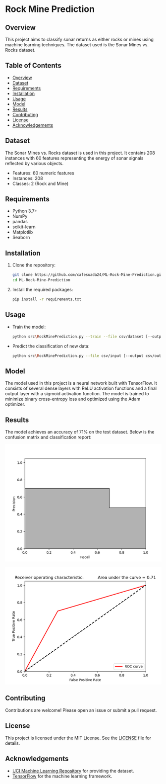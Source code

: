 # Rock Mine Prediction

## Overview

This project aims to classify sonar returns as either rocks or mines using machine learning techniques. The dataset used is the Sonar Mines vs. Rocks dataset.

## Table of Contents

-   [Overview](#overview)
-   [Dataset](#dataset)
-   [Requirements](#requirements)
-   [Installation](#installation)
-   [Usage](#usage)
-   [Model](#model)
-   [Results](#results)
-   [Contributing](#contributing)
-   [License](#license)
-   [Acknowledgements](#acknowledgements)

## Dataset

The Sonar Mines vs. Rocks dataset is used in this project. It contains 208 instances with 60 features representing the energy of sonar signals reflected by various objects.

-   Features: 60 numeric features
-   Instances: 208
-   Classes: 2 (Rock and Mine)

## Requirements

-   Python 3.7+
-   NumPy
-   pandas
-   scikit-learn
-   Matplotlib
-   Seaborn

## Installation

1. Clone the repository:

    ```sh
    git clone https://github.com/cafesuada24/ML-Rock-Mine-Prediction.git
    cd ML-Rock-Mine-Prediction
    ```

2. Install the required packages:
    ```sh
    pip install -r requirements.txt
    ```

## Usage

-   Train the model:

    ```sh
    python src\RockMinePrediction.py --train --file csv/dataset [--output pkl/output/file]
    ```

-   Predict the classification of new data:
    ```sh
    python src\RockMinePrediction.py --file csv/input [--output csv/output/directory] [--model pkl/model/file]
    ```

## Model

The model used in this project is a neural network built with TensorFlow. It consists of several dense layers with ReLU activation functions and a final output layer with a sigmoid activation function. The model is trained to minimize binary cross-entropy loss and optimized using the Adam optimizer.

## Results

The model achieves an accuracy of 71% on the test dataset. Below is the confusion matrix and classification report:

![Precision-Recall curve](images/PrecisionRecall_Curve.png)

![Area under the curve](images/AUC_curve.png)

## Contributing

Contributions are welcome! Please open an issue or submit a pull request.

## License

This project is licensed under the MIT License. See the [LICENSE](LICENSE) file for details.

## Acknowledgements

-   [UCI Machine Learning Repository](<https://archive.ics.uci.edu/ml/datasets/Connectionist+Bench+(Sonar,+Mines+vs.+Rocks)>) for providing the dataset.
-   [TensorFlow](https://www.tensorflow.org) for the machine learning framework.
